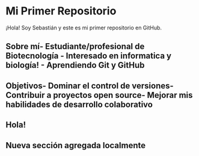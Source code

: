 # Mi Primer Repositorio
 ¡Hola! Soy Sebastián y este es mi primer repositorio en GitHub.
 ## Sobre mí- Estudiante/profesional de Biotecnología - Interesado en informatica y biología! - Aprendiendo Git y GitHub
 ## Objetivos- Dominar el control de versiones- Contribuir a proyectos open source- Mejorar mis habilidades de desarrollo colaborativo
 ## Hola!
## Nueva sección agregada localmente
